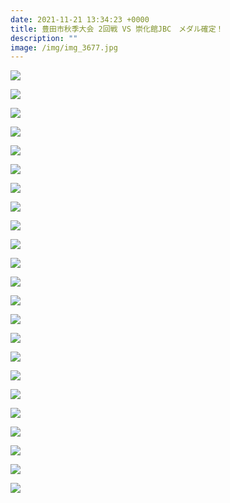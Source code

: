 ```yaml
---
date: 2021-11-21 13:34:23 +0000
title: 豊田市秋季大会 2回戦 VS 崇化館JBC　メダル確定！
description: ""
image: /img/img_3677.jpg
---
```

![](/img/img_3681.jpg)

![](/img/img_3687.jpg)

![](/img/img_3705.jpg)

![](/img/img_3693.jpg)

![](/img/img_3708.jpg)

![](/img/img_3709.jpg)

![](/img/img_3712.jpg)

![](/img/img_3713.jpg)

![](/img/img_3717.jpg)

![](/img/img_3722.jpg)

![](/img/img_3725.jpg)

![](/img/img_3726.jpg)

![](/img/img_3727.jpg)

![](/img/img_3728.jpg)

![](/img/img_3732.jpg)

![](/img/img_3734.jpg)

![](/img/img_3737.jpg)

![](/img/img_3740.jpg)

![](/img/img_3741.jpg)

![](/img/img_3743.jpg)

![](/img/img_3754.jpg)

![](/img/img_3758.jpg)

![](/img/img_3759.jpg)
